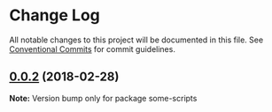 # Change Log

All notable changes to this project will be documented in this file.
See [Conventional Commits](https://conventionalcommits.org) for commit guidelines.

<a name="0.0.2"></a>
## [0.0.2](https://github.com/hrasoa/create-an-app/compare/some-scripts@0.0.2-20.13...some-scripts@0.0.2) (2018-02-28)




**Note:** Version bump only for package some-scripts
